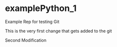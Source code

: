 # examplePython_1
Example Rep for testing Git

This is the very first change that gets added to the git

Second Modification